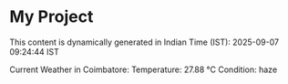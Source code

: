 # My Project

This content is dynamically generated in Indian Time (IST): 2025-09-07 09:24:44 IST


Current Weather in Coimbatore:
Temperature: 27.88 °C
Condition: haze
